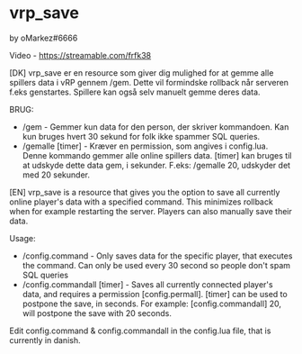 # vrp_save
by oMarkez#6666

Video - https://streamable.com/frfk38

[DK]
vrp_save er en resource som giver dig mulighed for at gemme alle spillers data i vRP gennem /gem. Dette vil formindske rollback når serveren f.eks genstartes. Spillere kan også selv manuelt gemme deres data.

BRUG:


 - /gem - Gemmer kun data for den person, der skriver kommandoen. Kan kun bruges hvert 30 sekund for folk ikke spammer SQL queries.
 - /gemalle [timer] - Kræver en permission, som angives i config.lua. Denne kommando gemmer alle online spillers data. [timer] kan bruges til at udskyde dette data gem, i sekunder. F.eks: /gemalle 20, udskyder det med 20 sekunder.

[EN]
vrp_save is a resource that gives you the option to save all currently online player's data with a specified command. This minimizes rollback when for example restarting the server. Players can also manually save their data.

Usage:

 - /config.command - Only saves data for the specific player, that executes the command. Can only be used every 30 second so people don't spam SQL queries
 - /config.commandall [timer] - Saves all currently connected player's data, and requires a permission [config.permall]. [timer] can be used to postpone the save, in seconds. For example: [config.commandall] 20, will postpone the save with 20 seconds.

Edit config.command & config.commandall in the config.lua file, that is currently in danish.
